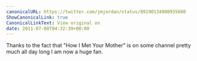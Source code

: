 ```yaml
---
canonicalURL: https://twitter.com/jmjordan/status/89190134980935680
ShowCanonicalLink: true
CanonicalLinkText: View original on
date: 2011-07-08T04:32:39+00:00
---
```

Thanks to the fact that "How I Met Your Mother" is on some channel pretty much all day long I am now a huge fan.